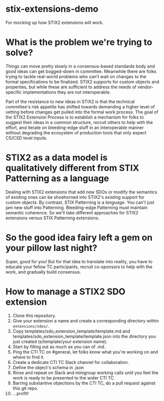 # stix-extensions-demo
For mocking up how STIX2 extensions will work.

# What is the problem we're trying to solve?
Things can move pretty slowly in a consensus-based standards body and
good ideas can get bogged-down in committee. Meanwhile there are folks
trying to tackle real-world problems who can't wait on changes to the
formal specifications to be finalized. STIX2 supports for custom
objects and properties, but while these are sufficient to address the
needs of vendor-specific implementations they are not interoperable.

Part of the resistance to new ideas in STIX2 is that the technical
committee's risk appetite has shifted towards demanding a higher level
of vetting before changes get pulled into the formal work process. The
goal of the STIX2 Extension Process is to establish a mechanism for
folks to suggest their ideas in a common structure, recruit others to
help with the effort, and iterate on bleeding-edge stuff in an
interoperable manner without degrading the ecosystem of production
tools that only expect CS/CSD level inputs.

# STIX2 as a data model is qualitatively different from STIX Patterning as a language
Dealing with STIX2 extensions that add new SDOs or modify the
semantics of existing ones can be shoehorned into STIX2's existing
support for custom objects. By contrast, STIX Patterning is a
_language_. You can't just jam new stuff into
Patterning. Bleeding-edge Patterning must maintain semantic
coherence. So we'll take different approaches for STIX2 extensions
versus STIX Patterning extensions.

# So the good idea fairy left a gem on your pillow last night?
Super, good for you! But for that idea to translate into reality,
you have to educate your fellow TC participants, recruit co-sponsors
to help with the work, and gradually build consensus. 

# How to manage a STIX2 SDO extension
1. Clone this repository.
2. Give your extension a name and create a corresponding directory
   within `extensions/sdos/`.
3. Copy templates/sdo_extension_template/template.md and
   templates/sdo_extension_template/template.json into the directory
   you just created (s/template/your extension name).
4. Start by filling out as much as you can of <your extension name>.md.
5. Ping the CTI TC on #general, let folks know what you're working on
   and where to find it.
6. Create a dedicate CTI TC Slack channel for collaboration.
7. Define the object's schema in <your extension name>.json
8. Rinse and repeat on Slack and minigroup working calls until you
   feel the work is ready to be presented to the wider CTI TC.
9. Barring substantive objections by the CTI TC, do a pull request
   against this git repo.
10. ...profit!
